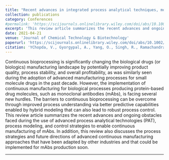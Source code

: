 ```yaml
---
title: "Recent advances in integrated process analytical techniques, modeling, and control strategies to enable continuous biomanufacturing of monoclonal antibodies"
collection: publications
category: Conferences
#permalink: 'https://scijournals.onlinelibrary.wiley.com/doi/abs/10.1002/jctb.6765'
excerpt: 'This review article summarizes the recent advances and ongoing obstacles faced during the use of advanced process analytical technologies (PAT), process modeling, and control strategies to enable continuous manufacturing of mAbs. In addition, this review also discusses the process strategies and future directions of advanced continuous manufacturing approaches that have been adapted by other industries and that could be implemented for mAbs production soon.'
date: 2021-04-21
venue: 'Journal of Chemical Technology & Biotechnology'
paperurl: 'https://scijournals.onlinelibrary.wiley.com/doi/abs/10.1002/jctb.6765'
citation: 'YChopda, V., Gyorgypal, A., Yang, O., Singh, R., Ramachandran, R., Zhang, H., ... & Ierapetritou, M. G. (2021). &quot;Journal of Chemical Technology & Biotechnology.&quot; <i>Journal of Chemical Technology & Biotechnology</i>. 97(9), 2317-2335.'
---
```


Continuous bioprocessing is significantly changing the biological drugs (or biologics) manufacturing landscape by potentially improving product quality, process stability, and overall profitability, as was similarly seen during the adoption of advanced manufacturing processes for small molecule drugs in the past decade. However, the implementation of continuous manufacturing for biological processes producing protein-based drug molecules, such as monoclonal antibodies (mAbs), is facing several new hurdles. The barriers to continuous bioprocessing can be overcome through improved process understanding via better predictive capabilities enabled by hybrid modeling that can also lead to robust process control. This review article summarizes the recent advances and ongoing obstacles faced during the use of advanced process analytical technologies (PAT), process modeling, and control strategies to enable continuous manufacturing of mAbs. In addition, this review also discusses the process strategies and future directions of advanced continuous manufacturing approaches that have been adapted by other industries and that could be implemented for mAbs production soon.

--- 
